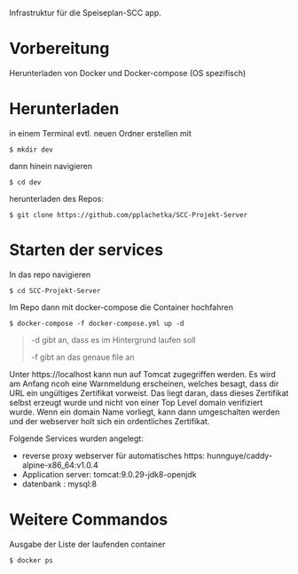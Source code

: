 Infrastruktur für die Speiseplan-SCC app.

# Vorbereitung

Herunterladen von Docker und Docker-compose (OS spezifisch)

# Herunterladen

in einem Terminal evtl. neuen Ordner erstellen mit

`$ mkdir dev`

dann hinein navigieren

`$ cd dev`

herunterladen des Repos:

`$ git clone https://github.com/pplachetka/SCC-Projekt-Server`

# Starten der services

In das repo navigieren

`$ cd SCC-Projekt-Server`

Im Repo dann mit docker-compose die Container hochfahren


`$ docker-compose -f docker-compose.yml up -d`
> -d gibt an, dass es im Hintergrund laufen soll
>
> -f gibt an das genaue file an

Unter https://localhost kann nun auf Tomcat zugegriffen werden. Es wird am Anfang ncoh eine Warnmeldung erscheinen, welches besagt, dass dir URL ein ungültiges Zertifikat vorweist. Das liegt daran, dass dieses Zertifikat selbst erzeugt wurde und nicht von einer Top Level domain verifiziert wurde. Wenn ein domain Name vorliegt, kann dann umgeschalten werden und der webserver holt sich ein ordentliches Zertifikat.

Folgende Services wurden angelegt:
- reverse proxy webserver für automatisches https: hunnguye/caddy-alpine-x86_64:v1.0.4
- Application server: tomcat:9.0.29-jdk8-openjdk
- datenbank : mysql:8


# Weitere Commandos

Ausgabe der Liste der laufenden container

`$ docker ps`

